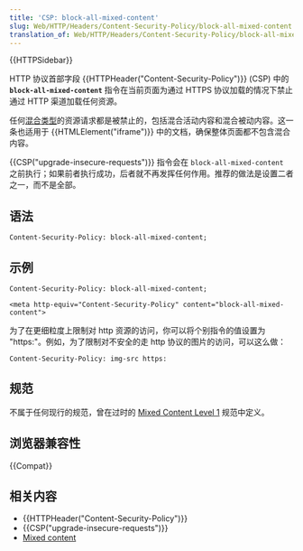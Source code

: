```yaml
---
title: 'CSP: block-all-mixed-content'
slug: Web/HTTP/Headers/Content-Security-Policy/block-all-mixed-content
translation_of: Web/HTTP/Headers/Content-Security-Policy/block-all-mixed-content
---
```

{{HTTPSidebar}}

HTTP 协议首部字段 {{HTTPHeader("Content-Security-Policy")}} (CSP) 中的 **`block-all-mixed-content`** 指令在当前页面为通过 HTTPS 协议加载的情况下禁止通过 HTTP 渠道加载任何资源。

任何[混合类型](/en-US/docs/Web/Security/Mixed_content)的资源请求都是被禁止的，包括混合活动内容和混合被动内容。这一条也适用于 {{HTMLElement("iframe")}} 中的文档，确保整体页面都不包含混合内容。

{{CSP("upgrade-insecure-requests")}} 指令会在 `block-all-mixed-content` 之前执行；如果前者执行成功，后者就不再发挥任何作用。推荐的做法是设置二者之一，而不是全部。

## 语法

```plain
Content-Security-Policy: block-all-mixed-content;
```

## 示例

```plain
Content-Security-Policy: block-all-mixed-content;

<meta http-equiv="Content-Security-Policy" content="block-all-mixed-content">
```

为了在更细粒度上限制对 http 资源的访问，你可以将个别指令的值设置为 "https:"。例如，为了限制对不安全的走 http 协议的图片的访问，可以这么做：

```plain
Content-Security-Policy: img-src https:
```

## 规范

不属于任何现行的规范，曾在过时的 [Mixed Content Level 1](https://www.w3.org/TR/mixed-content/#block-all-mixed-content) 规范中定义。

## 浏览器兼容性

{{Compat}}

## 相关内容

- {{HTTPHeader("Content-Security-Policy")}}
- {{CSP("upgrade-insecure-requests")}}
- [Mixed content](/en-US/docs/Web/Security/Mixed_content)
